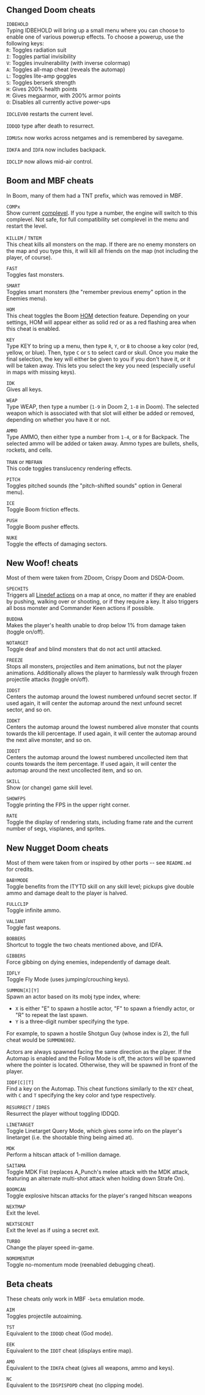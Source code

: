 ## Changed Doom cheats

`IDBEHOLD`  
Typing IDBEHOLD will bring up a small menu where you can choose to enable one of various powerup effects. To choose a powerup, use the following keys:  
`R`: Toggles radiation suit  
`I`: Toggles partial invisibility  
`V`: Toggles invulnerability (with inverse colormap)  
`A`: Toggles all-map cheat (reveals the automap)  
`L`: Toggles lite-amp goggles  
`S`: Toggles berserk strength  
`H`: Gives 200% health points  
`M`: Gives megaarmor, with 200% armor points  
`O`: Disables all currently active power-ups  

`IDCLEV00` restarts the current level.

`IDDQD` type after death to resurrect.

`IDMUSx` now works across netgames and is remembered by savegame.

`IDKFA` and `IDFA` now includes backpack.

`IDCLIP` now allows mid-air control.
    
## Boom and MBF cheats

In Boom, many of them had a TNT prefix, which was removed in MBF.

`COMPx`  
Show current [complevel](https://doomwiki.org/wiki/Woof!#Compatibility_modes). If you type a number, the engine will switch to this complevel. Not safe, for full compatibility set complevel in the menu and restart the level.

`KILLEM` / `TNTEM`  
This cheat kills all monsters on the map. If there are no enemy monsters on the map and you type this, it will kill all friends on the map (not including the player, of course).

`FAST`  
Toggles fast monsters.

`SMART`  
Toggles smart monsters (the "remember previous enemy" option in the Enemies menu).

`HOM`  
This cheat toggles the Boom [HOM](https://doomwiki.org/wiki/Hall_of_mirrors_effect) detection feature. Depending on your settings, HOM will appear either as solid red or as a red flashing area when this cheat is enabled.

`KEY`  
Type KEY to bring up a menu, then type `R`, `Y`, or `B` to choose a key color (red, yellow, or blue). Then, type `C` or `S` to select card or skull. Once you make the final selection, the key will either be given to you if you don't have it, or it will be taken away. This lets you select the key you need (especially useful in maps with missing keys).

`IDK`  
Gives all keys.

`WEAP`  
Type WEAP, then type a number (`1-9` in Doom 2, `1-8` in Doom). The selected weapon which is associated with that slot will either be added or removed, depending on whether you have it or not.

`AMMO`  
Type AMMO, then either type a number from `1-4`, or `B` for Backpack. The selected ammo will be added or taken away. Ammo types are bullets, shells, rockets, and cells.

`TRAN` or `MBFRAN`  
This code toggles translucency rendering effects.

`PITCH`  
Toggles pitched sounds (the "pitch-shifted sounds" option in General menu).

`ICE`  
Toggle Boom friction effects.

`PUSH`  
Toggle Boom pusher effects.

`NUKE`  
Toggle the effects of damaging sectors.

## New Woof! cheats

Most of them were taken from ZDoom, Crispy Doom and DSDA-Doom.

`SPECHITS`  
Triggers all [Linedef actions](https://doomwiki.org/wiki/Linedef_type) on a map at once, no matter if they are enabled by pushing, walking over or shooting, or if they require a key. It also triggers all boss monster and Commander Keen actions if possible.

`BUDDHA`  
Makes the player's health unable to drop below 1% from damage taken (toggle on/off).

`NOTARGET`  
Toggle deaf and blind monsters that do not act until attacked.

`FREEZE`  
Stops all monsters, projectiles and item animations, but not the player animations. Additionally allows the player to harmlessly walk through frozen projectile attacks (toggle on/off).

`IDDST`  
Centers the automap around the lowest numbered unfound secret sector. If used again, it will center the automap around the next unfound secret sector, and so on.

`IDDKT`  
Centers the automap around the lowest numbered alive monster that counts towards the kill percentage. If used again, it will center the automap around the next alive monster, and so on.

`IDDIT`  
Centers the automap around the lowest numbered uncollected item that counts towards the item percentage. If used again, it will center the automap around the next uncollected item, and so on.

`SKILL`  
Show (or change) game skill level.

`SHOWFPS`  
Toggle printing the FPS in the upper right corner.

`RATE`  
Toggle the display of rendering stats, including frame rate and the current number of segs, visplanes, and sprites.

## New Nugget Doom cheats

Most of them were taken from or inspired by other ports -- see `README.md` for credits.

`BABYMODE`  
Toggle benefits from the ITYTD skill on any skill level;
pickups give double ammo and damage dealt to the player is halved.

`FULLCLIP`  
Toggle infinite ammo.

`VALIANT`  
Toggle fast weapons.

`BOBBERS`  
Shortcut to toggle the two cheats mentioned above, and IDFA.

`GIBBERS`  
Force gibbing on dying enemies, independently of damage dealt.

`IDFLY`  
Toggle Fly Mode (uses jumping/crouching keys).

`SUMMON[X][Y]`  
Spawn an actor based on its mobj type index, where:

- `X` is either "E" to spawn a hostile actor, "F" to spawn a friendly actor, or "R" to repeat the last spawn.
- `Y` is a three-digit number specifying the type.

For example, to spawn a hostile Shotgun Guy (whose index is 2), the full cheat would be `SUMMONE002`.

Actors are always spawned facing the same direction as the player.
If the Automap is enabled and the Follow Mode is off, the actors will be spawned where the pointer is located.
Otherwise, they will be spawned in front of the player.

`IDDF[C][T]`  
Find a key on the Automap.
This cheat functions similarly to the `KEY` cheat, with `C` and `T` specifying the key color and type respectively.

`RESURRECT` / `IDRES`  
Resurrect the player without toggling IDDQD.

`LINETARGET`  
Toggle Linetarget Query Mode, which gives some info on the player's linetarget (i.e. the shootable thing being aimed at).

`MDK`  
Perform a hitscan attack of 1-million damage.

`SAITAMA`  
Toggle MDK Fist (replaces A_Punch's melee attack with the MDK attack, featuring an alternate multi-shot attack when holding down Strafe On).

`BOOMCAN`  
Toggle explosive hitscan attacks for the player's ranged hitscan weapons

`NEXTMAP`  
Exit the level.

`NEXTSECRET`  
Exit the level as if using a secret exit.

`TURBO`  
Change the player speed in-game.

`NOMOMENTUM`  
Toggle no-momentum mode (reenabled debugging cheat).

## Beta cheats

These cheats only work in MBF `-beta` emulation mode.

`AIM`  
Toggles projectile autoaiming.

`TST`  
Equivalent to the `IDDQD` cheat (God mode).

`EEK`  
Equivalent to the `IDDT` cheat (displays entire map).

`AMO`  
Equivalent to the `IDKFA` cheat (gives all weapons, ammo and keys).

`NC`  
Equivalent to the `IDSPISPOPD` cheat (no clipping mode).

